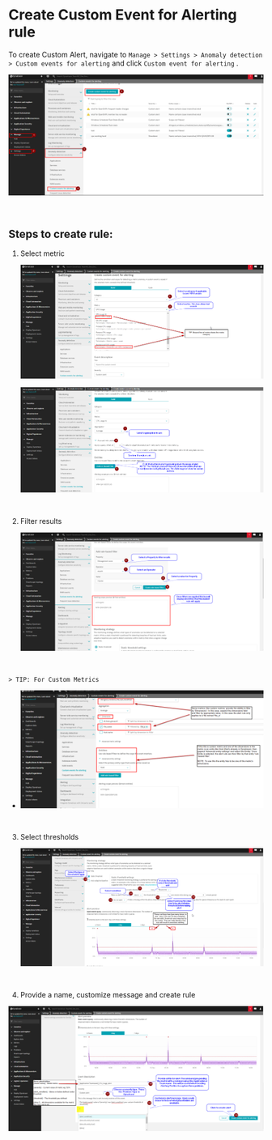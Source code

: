 # Create Custom Event for Alerting rule

To create Custom Alert, navigate to `Manage > Settings > Anomaly detection > Custom events for alerting` and click `Custom event for alerting` .

![Create Custom Events for Alerting](images/custom_events_for_alerting_create.png)

<br/>

## Steps to create rule:

1. Select metric

    ![Custom Event for Alerting 1](images/custom_events_for_alerting_create_1.png)    

    ![Custom Event for Alerting 2](images/custom_events_for_alerting_create_2.png)

<br/>

2. Filter results

    ![Custom Event for Alerting 3](images/custom_events_for_alerting_create_3.png)
<br/>

    > TIP: For Custom Metrics

   - ![Custom Event for Alerting 1](images/custom_events_for_alerting_create_3a.png)

<br/>

3. Select thresholds

    ![Custom Event for Alerting 4](images/custom_events_for_alerting_create_4.png)

<br/>

4. Provide a name, customize message and create rule

![Custom Event for Alerting 5](images/custom_events_for_alerting_create_5.png)




